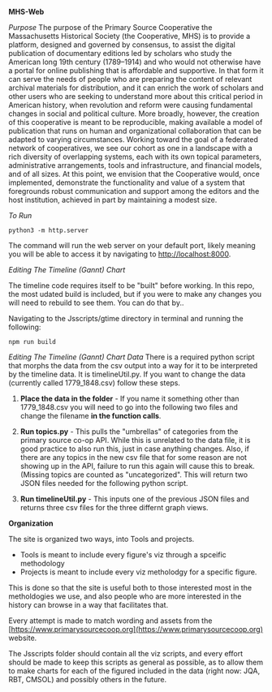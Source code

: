 **MHS-Web** 


_Purpose_
The purpose of the Primary Source Cooperative the Massachusetts Historical Society (the Cooperative, MHS) is to provide a platform, designed and governed by consensus, to assist the digital publication of documentary editions led by scholars who study the American long 19th century (1789–1914) and who would not otherwise have a portal for online publishing that is affordable and supportive. In that form it can serve the needs of people who are preparing the content of relevant archival materials for distribution, and it can enrich the work of scholars and other users who are seeking to understand more about this critical period in American history, when revolution and reform were causing fundamental changes in social and political culture. More broadly, however, the creation of this cooperative is meant to be reproducible, making available a model of publication that runs on human and organizational collaboration that can be adapted to varying circumstances. Working toward the goal of a federated network of cooperatives, we see our cohort as one in a landscape with a rich diversity of overlapping systems, each with its own topical parameters, administrative arrangements, tools and infrastructure, and financial models, and of all sizes. At this point, we envision that the Cooperative would, once implemented, demonstrate the functionality and value of a system that foregrounds robust communication and support among the editors and the host institution, achieved in part by maintaining a modest size.

_To Run_

```
python3 -m http.server
```
The command will run the web server on your default port, likely meaning you will be able to access it by navigating to [http://localhost:8000](http://localhost:8000). 


_Editing The Timeline (Gannt) Chart_

The timeline code requires itself to be "built" before working. In this repo, the most udated build is included, but if you were to make any changes you will need to rebuild to see them. You can do that by.. 

Navigating to the Jsscripts/gtime directory in terminal and running the following: 

````
npm run build 
````

_Editing The Timeline (Gannt) Chart Data_
There is a required python script that morphs the data from the csv output into a way for it to be interpreted by the timeline data. It is timelineUtil.py. If you want to change the data (currently called 1779_1848.csv) follow these steps. 

1. **Place the data in the folder** - If you name it something other than 1779_1848.csv you will need to go into the following two files and change the filename **in the function calls**. 

1. **Run topics.py** - This pulls the "umbrellas" of categories from the primary source co-op API. While this is unrelated to the data file, it is good practice to also run this, just in case anything changes. Also, if there are any topics in the new csv file that for some reason are not showing up in the API, failure to run this again will cause this to break. (Missing topics are counted as "uncategorized". This will return two JSON files needed for the following python script. 

2.  **Run timelineUtil.py** - This  inputs one of the previous JSON files and returns three csv files for the three differnt graph views. 


**Organization**

The site is organized two ways, into Tools and projects. 
- Tools is meant to include every figure's viz through a spceific methodology 
- Projects is meant to include every viz metholodgy for a specific figure.

This is done so that the site is useful both to those interested most in the metholdogies we use, and also people who are more interested in the history can browse in a way that facilitates that. 


Every attempt is made to match wording and assets from the [https://www.primarysourcecoop.org](https://www.primarysourcecoop.org) website. 

The Jsscripts folder should contain all the viz scripts, and every effort should be made to keep this scripts as general as possible, as to allow them to make charts for each of the figured included in the data (right now: JQA, RBT, CMSOL) and possibly others in the future. 
